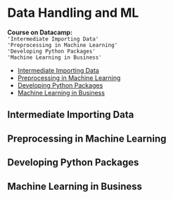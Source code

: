 # Data Handling and ML <!-- omit in toc -->

**Course on Datacamp:**<br> 
`'Intermediate Importing Data'`<br> 
`'Preprocessing in Machine Learning'`<br> 
`'Developing Python Packages'`<br> 
`'Machine Learning in Business'`<br> 

- [Intermediate Importing Data](#intermediate-importing-data)
- [Preprocessing in Machine Learning](#preprocessing-in-machine-learning)
- [Developing Python Packages](#developing-python-packages)
- [Machine Learning in Business](#machine-learning-in-business)

## Intermediate Importing Data


## Preprocessing in Machine Learning
## Developing Python Packages
## Machine Learning in Business